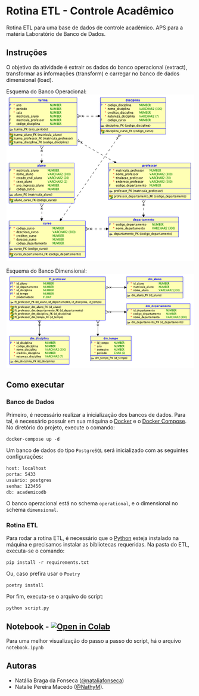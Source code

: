 # Rotina ETL - Controle Acadêmico

Rotina ETL para uma base de dados de controle acadêmico. APS para a matéria Laboratório de Banco de Dados.
 
## Instruções

O objetivo da atividade é extrair os dados do banco operacional (extract), transformar as informações (transform) e carregar no banco de dados dimensional (load).

Esquema do Banco Operacional:
![Esquema do Banco Operacional](assets/operational.png)

Esquema do Banco Dimensional:
![Esquema do Banco Dimensional](assets/dimensional.png)

## Como executar

### Banco de Dados
Primeiro, é necessário realizar a inicialização dos bancos de dados. 
Para tal, é necessário possuir em sua máquina o [Docker](https://docs.docker.com/get-docker/) e o [Docker Compose](https://docs.docker.com/compose/install/).  
No diretório do projeto, execute o comando:
```
docker-compose up -d
```
Um banco de dados do tipo `PostgreSQL` será inicializado com as seguintes configurações:
```
host: localhost
porta: 5433
usuário: postgres
senha: 123456
db: academicodb
```
O banco operacional está no schema `operational`, e o dimensional no schema `dimensional`.

### Rotina ETL
Para rodar a rotina ETL, é necessário que o [Python](https://www.python.org/downloads/) esteja instalado na máquina e precisamos instalar as bibliotecas requeridas.
Na pasta do ETL, executa-se o comando:
```
pip install -r requirements.txt
```
Ou, caso prefira usar o `Poetry`
```
poetry install
```
Por fim, executa-se o arquivo do script:
```
python script.py
```

## Notebook - [![Open in Colab](https://colab.research.google.com/assets/colab-badge.svg)](https://colab.research.google.com/github/nataliafonseca/etl_controle_academico/blob/main/notebook.ipynb)  

Para uma melhor visualização do passo a passo do script, há o arquivo `notebook.ipynb`

## Autoras
- Natália Braga da Fonseca ([@nataliafonseca](https://github.com/nataliafonseca))
- Natalie Pereira Macedo ([@NathyM](https://github.com/NathyM)).